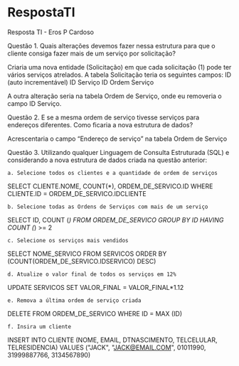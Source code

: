 # RespostaTI
Resposta TI - Eros P Cardoso

Questão 1. Quais alterações devemos fazer nessa estrutura para que o cliente consiga fazer mais de um serviço por solicitação?

Criaria uma nova entidade (Solicitação) em que cada solicitação (1) pode ter vários serviços atrelados. A tabela Solicitação teria os seguintes campos:
ID (auto incrementável)
ID Serviço
ID Ordem Serviço

A outra alteração seria na tabela Ordem de Serviço, onde eu removeria o campo ID Serviço.


Questão 2. E se a mesma ordem de serviço tivesse serviços para endereços diferentes. Como ficaria a nova estrutura de dados?

Acrescentaria o campo “Endereço de serviço” na tabela Ordem de Serviço


Questão 3. Utilizando qualquer Linguagem de Consulta Estruturada (SQL) e considerando a nova estrutura de dados criada na questão anterior:
    
    a. Selecione todos os clientes e a quantidade de ordem de serviços
SELECT CLIENTE.NOME, COUNT(*), ORDEM_DE_SERVICO.ID WHERE CLIENTE.ID = ORDEM_DE_SERVICO.IDCLIENTE

    b. Selecione todas as Ordens de Serviços com mais de um serviço
SELECT ID, COUNT (*) FROM ORDEM_DE_SERVICO GROUP BY ID HAVING COUNT (*) >= 2

    c. Selecione os serviços mais vendidos
SELECT NOME_SERVICO FROM SERVICOS ORDER BY (COUNT(ORDEM_DE_SERVICO.IDSERVICO) DESC)

    d. Atualize o valor final de todos os serviços em 12%
UPDATE SERVICOS SET VALOR_FINAL = VALOR_FINAL*1.12

    e. Remova a última ordem de serviço criada
DELETE FROM ORDEM_DE_SERVICO WHERE ID = MAX (ID)

    f. Insira um cliente
INSERT INTO CLIENTE (NOME, EMAIL, DTNASCIMENTO, TELCELULAR, TELRESIDENCIA)  VALUES ("JACK",  "JACK@EMAIL.COM",  01011990, 31999887766, 3134567890)
